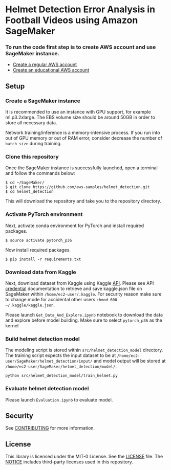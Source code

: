 # Helmet Detection Error Analysis in Football Videos using Amazon SageMaker

### To run the code first step is to create AWS account and use SageMaker instance.

- [Create a regular AWS account](https://aws.amazon.com/premiumsupport/knowledge-center/create-and-activate-aws-account/)
- [Create an educational AWS account](https://aws.amazon.com/education/awseducate/apply/)



## Setup

### Create a SageMaker instance
It is recommended to use an instance with GPU support, for example ml.p3.2xlarge. The EBS volume size should be around 50GB in order to store all necessary data.

Network training/inference is a memory-intensive process. If you run into out of GPU memory or out of RAM error, consider decrease the number of `batch_size` during training. 

### Clone this repository
Once the SageMaker instance is successfully launched, open a terminal and follow the commands below:
```shell
$ cd ~/SageMaker/
$ git clone https://github.com/aws-samples/helmet_detection.git
$ cd helmet_detection
```
This will download the repository and take you to the repository directory.

### Activate PyTorch environment
Next, activate conda environment for PyTorch and install required packages.
```shell
$ source activate pytorch_p36
```
Now install required packages.

```shell
$ pip install -r requirements.txt
```

### Download data from Kaggle
Next, download dataset from Kaggle using Kaggle [API](https://github.com/Kaggle/kaggle-api). Please see API [credential](https://github.com/Kaggle/kaggle-api#api-credentials) documentation to retrieve and save kaggle.json file on SageMaker within `/home/ec2-user/.kaggle`. For security reason make sure to change mode for accidental other users `chmod 600 ~/.kaggle/kaggle.json`.

Please launch `Get_Data_And_Explore.ipynb` notebook to download the data and explore before model building. Make sure to select `pytorch_p36` as the kernel

### Build helmet detection model

The modeling script is stored within `src/helmet_detection_model` directory. The training script expects the input dataset to be at `/home/ec2-user/SageMaker/helmet_detection/input/` and model output will be stored at `/home/ec2-user/SageMaker/helmet_detection/model/`. 

```
python src/helmet_detection_model/train_helmet.py 
```



### Evaluate helmet detection model

Please launch `Evaluation.ipynb` to evaluate model. 



## Security

See [CONTRIBUTING](CONTRIBUTING.md#security-issue-notifications) for more information.

## License

This library is licensed under the MIT-0 License. See the [LICENSE](LICENSE) file.
The [NOTICE](THIRD-PARTY) includes third-party licenses used in this repository.
